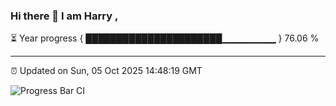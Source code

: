 ### Hi there 👋 I am Harry , 

⏳ Year progress { ██████████████████████▁▁▁▁▁▁▁▁ } 76.06 %

---

⏰ Updated on Sun, 05 Oct 2025 14:48:19 GMT

![Progress Bar CI](https://github.com/duykhang68/duykhang68/workflows/Progress%20Bar%20CI/badge.svg)

